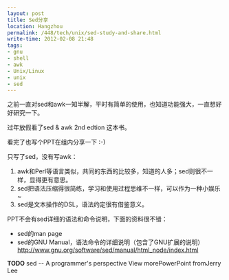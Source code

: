 ```yaml
---
layout: post
title: Sed分享
location: Hangzhou
permalink: /448/tech/unix/sed-study-and-share.html
write-time: 2012-02-08 21:48
tags:
- gnu
- shell
- awk
- Unix/Linux
- unix
- sed
---
```


之前一直对sed和awk一知半解，平时有简单的使用，也知道功能强大，一直想好好研究一下。

过年放假看了sed & awk 2nd edtion 这本书。

看完了也写个PPT在组内分享一下 :-)

只写了sed，没有写awk：

1. awk和Perl等语言类似，共同的东西的比较多，知道的人多；sed则很不一样，显得更有意思。
1. sed把语法压缩得很简练，学习和使用过程思维不一样，可以作为一种小娱乐~
1. sed是文本操作的DSL，语法约定很有借鉴意义。

PPT不会有sed详细的语法和命令说明，下面的资料很不错：

- sed的man page
- sed的GNU Manual，语法命令的详细说明（包含了GNU扩展的说明）   
<http://www.gnu.org/software/sed/manual/html_node/index.html>

**TODO**
sed -- A programmer's perspective View morePowerPoint fromJerry Lee